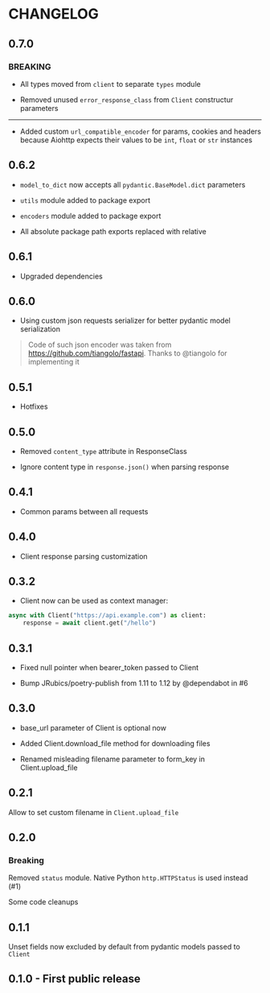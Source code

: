# CHANGELOG

## 0.7.0

### **BREAKING**

* All types moved from `client` to separate `types` module

* Removed unused `error_response_class` from `Client` constructur parameters

___

* Added custom `url_compatible_encoder` for params, cookies and headers because Aiohttp expects their values to be `int`, `float` or `str` instances

## 0.6.2

* `model_to_dict` now accepts all `pydantic.BaseModel.dict` parameters

* `utils` module added to package export

* `encoders` module added to package export

* All absolute package path exports replaced with relative

## 0.6.1

* Upgraded dependencies

## 0.6.0

* Using custom json requests serializer for better pydantic model serialization

> Code of such json encoder was taken from https://github.com/tiangolo/fastapi. Thanks to @tiangolo for implementing it

## 0.5.1

* Hotfixes

## 0.5.0

* Removed `content_type` attribute in ResponseClass

* Ignore content type in `response.json()` when parsing response

## 0.4.1

* Common params between all requests

## 0.4.0

* Client response parsing customization

## 0.3.2

* Client now can be used as context manager:

```python
async with Client("https://api.example.com") as client:
    response = await client.get("/hello")
```

## 0.3.1

* Fixed null pointer when bearer_token passed to Client

* Bump JRubics/poetry-publish from 1.11 to 1.12 by @dependabot in #6

## 0.3.0

* base_url parameter of Client is optional now

* Added Client.download_file method for downloading files

* Renamed misleading filename parameter to form_key in Client.upload_file

## 0.2.1

Allow to set custom filename in `Client.upload_file`

## 0.2.0

### Breaking

Removed `status` module. Native Python `http.HTTPStatus` is used instead (#1)

Some code cleanups

## 0.1.1

Unset fields now excluded by default from pydantic models passed to `Client`

## 0.1.0 - First public release
